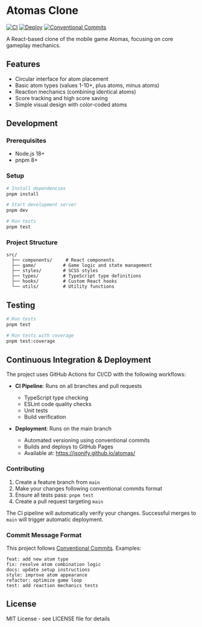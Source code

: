 # Atomas Clone

[![CI](https://github.com/jsonify/atomas/actions/workflows/ci.yml/badge.svg)](https://github.com/jsonify/atomas/actions/workflows/ci.yml)
[![Deploy](https://github.com/jsonify/atomas/actions/workflows/deploy.yml/badge.svg)](https://github.com/jsonify/atomas/actions/workflows/deploy.yml)
[![Conventional Commits](https://img.shields.io/badge/Conventional%20Commits-1.0.0-yellow.svg)](https://conventionalcommits.org)

A React-based clone of the mobile game Atomas, focusing on core gameplay mechanics.

## Features

- Circular interface for atom placement
- Basic atom types (values 1-10+, plus atoms, minus atoms)
- Reaction mechanics (combining identical atoms)
- Score tracking and high score saving
- Simple visual design with color-coded atoms

## Development

### Prerequisites

- Node.js 18+ 
- pnpm 8+

### Setup

```bash
# Install dependencies
pnpm install

# Start development server
pnpm dev

# Run tests
pnpm test
```

### Project Structure

```
src/
  ├── components/     # React components
  ├── game/          # Game logic and state management
  ├── styles/        # SCSS styles
  ├── types/         # TypeScript type definitions
  ├── hooks/         # Custom React hooks
  └── utils/         # Utility functions
```

## Testing

```bash
# Run tests
pnpm test

# Run tests with coverage
pnpm test:coverage
```

## Continuous Integration & Deployment

The project uses GitHub Actions for CI/CD with the following workflows:

- **CI Pipeline**: Runs on all branches and pull requests
  - TypeScript type checking
  - ESLint code quality checks
  - Unit tests
  - Build verification

- **Deployment**: Runs on the main branch
  - Automated versioning using conventional commits
  - Builds and deploys to GitHub Pages
  - Available at: https://jsonify.github.io/atomas/

### Contributing

1. Create a feature branch from `main`
2. Make your changes following conventional commits format
3. Ensure all tests pass: `pnpm test`
4. Create a pull request targeting `main`

The CI pipeline will automatically verify your changes. Successful merges to `main` will trigger automatic deployment.

### Commit Message Format

This project follows [Conventional Commits](https://www.conventionalcommits.org/). Examples:

```
feat: add new atom type
fix: resolve atom combination logic
docs: update setup instructions
style: improve atom appearance
refactor: optimize game loop
test: add reaction mechanics tests
```

## License

MIT License - see LICENSE file for details
